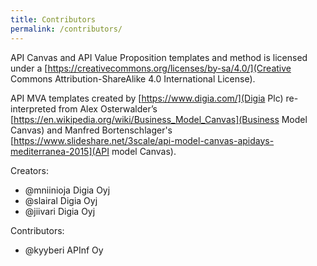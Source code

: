 ```yaml
---
title: Contributors
permalink: /contributors/
---
```


API Canvas and API Value Proposition templates and method is licensed under a [https://creativecommons.org/licenses/by-sa/4.0/](Creative Commons Attribution-ShareAlike 4.0 International License).

API MVA templates created by [https://www.digia.com/](Digia Plc) re-interpreted from Alex Osterwalder’s [https://en.wikipedia.org/wiki/Business_Model_Canvas](Business Model Canvas) and Manfred Bortenschlager's [https://www.slideshare.net/3scale/api-model-canvas-apidays-mediterranea-2015](API model Canvas).

Creators:

* @mniinioja Digia Oyj
* @slairal Digia Oyj
* @jiivari Digia Oyj

Contributors:

* @kyyberi APInf Oy
